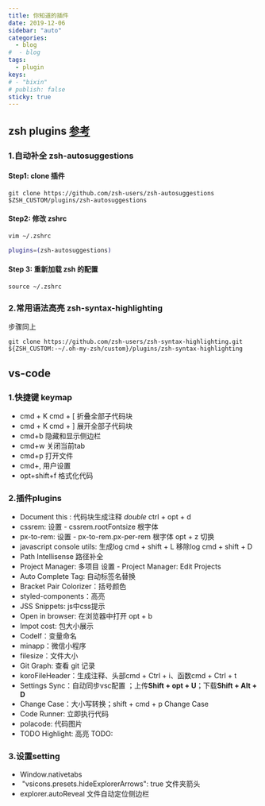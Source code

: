```yaml
---
title: 你知道的插件
date: 2019-12-06
sidebar: "auto"
categories:
  - blog
#  - blog
tags:
  - plugin
keys:
# - "bixin"
# publish: false
sticky: true
---
```


## zsh plugins [参考](https://segmentfault.com/a/1190000013612471) 

### 1.自动补全 zsh-autosuggestions

#### Step1: clone 插件

`git clone https://github.com/zsh-users/zsh-autosuggestions $ZSH_CUSTOM/plugins/zsh-autosuggestions`

#### Step2: 修改 zshrc

```sh
vim ~/.zshrc

plugins=(zsh-autosuggestions)
```

#### Step 3: 重新加载 zsh 的配置

`source ~/.zshrc`



### 2.常用语法高亮 zsh-syntax-highlighting

步骤同上

`git clone https://github.com/zsh-users/zsh-syntax-highlighting.git ${ZSH_CUSTOM:-~/.oh-my-zsh/custom}/plugins/zsh-syntax-highlighting`



## vs-code

### 1.快捷键 keymap

- cmd + K cmd + [ 折叠全部子代码块
- cmd + K cmd + ] 展开全部子代码块
- cmd+b 隐藏和显示侧边栏
- cmd+w 关闭当前tab
- cmd+p 打开文件
- cmd+, 用户设置
- opt+shift+f 格式化代码



### 2.插件plugins

- Document this : 代码块生成注释 *double* ctrl + opt + d
- cssrem: 设置 - cssrem.rootFontsize 根字体
- px-to-rem: 设置 - px-to-rem.px-per-rem 根字体 opt + z 切换
- javascript console utils: 生成log cmd + shift + L 移除log cmd + shift + D
- Path Intellisense 路径补全
- Project Manager: 多项目 设置 - Project Manager: Edit Projects 
- Auto Complete Tag: 自动标签名替换
- Bracket Pair Colorizer：括号颜色
- styled-components：高亮
- JSS Snippets: js中css提示
- Open in browser: 在浏览器中打开 opt + b
- Impot cost: 包大小展示
- Codelf：变量命名
- minapp：微信小程序
- filesize：文件大小
- Git Graph: 查看 git 记录
- koroFileHeader：生成注释、头部cmd + Ctrl + i、函数cmd + Ctrl + t
- Settings Sync：自动同步vsc配置 ；上传**Shift + opt + U**；下载**Shift + Alt + D**
- Change Case：大小写转换；shift + cmd + p Change Case
- Code Runner: 立即执行代码
- polacode: 代码图片
- TODO Highlight: 高亮 TODO: 



### 3.设置setting

- Window.nativetabs
- ​    "vsicons.presets.hideExplorerArrows": true 文件夹箭头
- explorer.autoReveal 文件自动定位侧边栏



